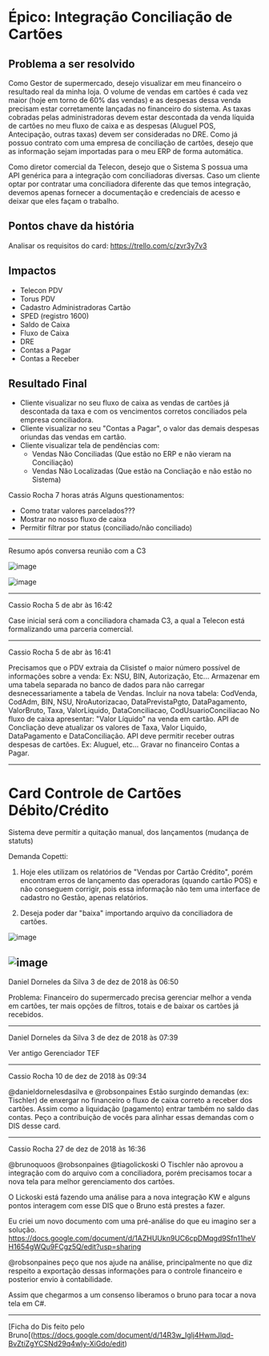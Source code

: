 # Épico: Integração Conciliação de Cartões

## Problema a ser resolvido
Como Gestor de supermercado, desejo visualizar em meu financeiro o resultado real da minha loja. O volume de vendas em cartões é cada vez maior (hoje em torno de 60% das vendas) e as despesas dessa venda precisam estar corretamente lançadas no financeiro do sistema. As taxas cobradas pelas administradoras devem estar descontada da venda líquida de cartões no meu fluxo de caixa e as despesas (Aluguel POS, Antecipação, outras taxas)  devem ser consideradas no DRE. Como já possuo contrato com uma empresa de conciliação de cartões, desejo que as informação sejam importadas para o meu ERP de forma automática.

Como diretor comercial da Telecon, desejo que o Sistema S possua uma API genérica para a integração com conciliadoras diversas. Caso um cliente optar por contratar uma conciliadora diferente das que temos integração, devemos apenas fornecer a documentação e credenciais de acesso e deixar que eles façam o trabalho.

## Pontos chave da história
Analisar os requisitos do card: https://trello.com/c/zvr3y7v3

## Impactos
- Telecon PDV
- Torus PDV
- Cadastro Administradoras Cartão
- SPED (registro 1600)
- Saldo de Caixa
- Fluxo de Caixa
- DRE
- Contas a Pagar
- Contas a Receber

## Resultado Final
- Cliente visualizar no seu fluxo de caixa as vendas de cartões já descontada da taxa e com os vencimentos corretos conciliados pela empresa conciliadora.
- Cliente visualizar no seu "Contas a Pagar", o valor das demais despesas oriundas das vendas em cartão.
- Cliente visualizar tela de pendências com:
     - Vendas Não Conciliadas (Que estão no ERP e não vieram na Conciliação)
     - Vendas Não Localizadas (Que estão na Concliação e não estão no Sistema)


Cassio Rocha 7 horas atrás
Alguns questionamentos:
- Como tratar valores parcelados???
- Mostrar no nosso fluxo de caixa
- Permitir filtrar por status (conciliado/não conciliado)

-----

Resumo após conversa reunião com a C3

![image](https://user-images.githubusercontent.com/80394522/193141047-2e944fa4-d91d-4103-938d-65256a21d971.png)

![image](https://user-images.githubusercontent.com/80394522/193141083-97e44ab0-514f-444b-8645-fd8b88a6428e.png)







---

Cassio Rocha 5 de abr às 16:42

Case inicial será com a conciliadora chamada C3, a qual a Telecon está formalizando uma parceria comercial.

---

Cassio Rocha 5 de abr às 16:41

Precisamos que o PDV extraia da Clisistef o maior número possível de informações sobre a venda: Ex: NSU, BIN, Autorização, Etc...
Armazenar em uma tabela separada no banco de dados para não carregar desnecessariamente a tabela de Vendas.
Incluir na nova tabela: CodVenda, CodAdm, BIN, NSU, NroAutorizacao, DataPrevistaPgto, DataPagamento, ValorBruto, Taxa, ValorLiquido, DataConciliacao, CodUsuarioConciliacao
No fluxo de caixa apresentar: "Valor Líquido" na venda em cartão.
API de Concliação deve atualizar os valores de Taxa, Valor Liquido, DataPagamento e DataConciliação.
API deve permitir receber outras despesas de cartões. Ex: Aluguel, etc... Gravar no financeiro Contas a Pagar.



---

# Card Controle de Cartões Débito/Crédito

Sistema deve permitir a quitação manual, dos lançamentos (mudança de statuts)

Demanda Copetti:
1) Hoje eles utilizam os relatórios de "Vendas por Cartão Crédito", porém encontram erros de lançamento das operadoras (quando cartão POS) e não conseguem corrigir, pois essa informação não tem uma interface de cadastro no Gestão, apenas relatórios.

2) Deseja poder dar "baixa" importando arquivo da conciliadora de cartões.

![image](https://user-images.githubusercontent.com/80394522/177851086-037180d4-e4cc-46ee-8225-78aa186045e2.png)

![image](https://user-images.githubusercontent.com/80394522/177851136-73298134-7737-4892-a0b5-ec645db770da.png)
---

Daniel Dorneles da Silva 3 de dez de 2018 às 06:50

Problema: Financeiro do supermercado precisa gerenciar melhor a venda em cartões, ter mais opções de filtros, totais e de baixar os cartões já recebidos.

---

Daniel Dorneles da Silva 3 de dez de 2018 às 07:39

Ver antigo Gerenciador TEF

---

Cassio Rocha 10 de dez de 2018 às 09:34

@danieldornelesdasilva e @robsonpaines
Estão surgindo demandas (ex: Tischler) de enxergar no financeiro o fluxo de caixa correto a receber dos cartões. Assim como a liquidação (pagamento) entrar também no saldo das contas.
Peço a contribuição de vocês para alinhar essas demandas com o DIS desse card.

---

Cassio Rocha 27 de dez de 2018 às 16:36

@brunoquoos @robsonpaines @tiagolickoski
O Tischler não aprovou a integração com do arquivo com a conciliadora, porém precisamos tocar a nova tela para melhor gerenciamento dos cartões.

O Lickoski está fazendo uma análise para a nova integração KW e alguns pontos interagem com esse DIS que o Bruno está prestes a fazer.

Eu criei um novo documento com uma pré-análise do que eu imagino ser a solução. https://docs.google.com/document/d/1AZHUUkn9UC6cpDMqgd9Sfn11heVH1654gWQu9FCgz5Q/edit?usp=sharing

@robsonpaines peço que nos ajude na análise, principalmente no que diz respeito a exportação dessas informações para o controle financeiro e posterior envio à contabilidade.

Assim que chegarmos a um consenso liberamos o bruno para tocar a nova tela em C#.

---

[Ficha do Dis feito pelo Bruno[(https://docs.google.com/document/d/14R3w_Iglj4HwmJlqd-BvZtiZgYCSNd29q4wIy-XiGdo/edit)

